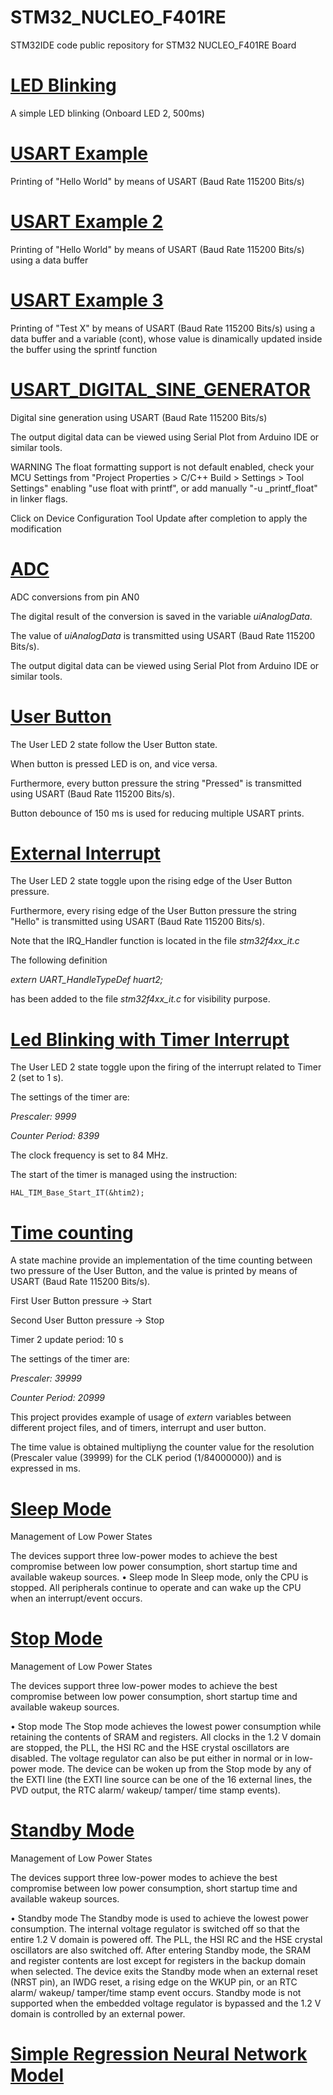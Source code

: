 # STM32_NUCLEO_F401RE
STM32IDE code public repository for STM32 NUCLEO_F401RE Board

# [LED Blinking](https://github.com/maxomous80/STM32_NUCLEO_F401RE/tree/master/LED%20Blinking)

A simple LED blinking (Onboard LED 2, 500ms)

# [USART Example](https://github.com/maxomous80/STM32_NUCLEO_F401RE/tree/master/USART%20Example)

Printing of "Hello World" by means of USART (Baud Rate 115200 Bits/s)

# [USART Example 2](https://github.com/maxomous80/STM32_NUCLEO_F401RE/tree/master/USART%20Example%202)
Printing of "Hello World" by means of USART (Baud Rate 115200 Bits/s) using a data buffer

# [USART Example 3](https://github.com/maxomous80/STM32_NUCLEO_F401RE/tree/master/USART%20Example%203)
Printing of "Test X" by means of USART (Baud Rate 115200 Bits/s) using a data buffer and a variable (cont), whose value is dinamically updated inside the buffer using the sprintf function

# [USART_DIGITAL_SINE_GENERATOR](https://github.com/maxomous80/STM32_NUCLEO_F401RE/tree/master/USART_DIGITAL_SINE_GENERATOR)
Digital sine generation using USART (Baud Rate 115200 Bits/s)

 The output digital data can be viewed using Serial Plot from Arduino IDE or similar tools.

WARNING
The float formatting support is not default enabled, check your MCU Settings from "Project Properties >  C/C++ Build > Settings > Tool Settings" enabling "use float with printf", or add manually "-u _printf_float" in linker flags.

 Click on Device Configuration Tool Update after completion to apply the modification 

# [ADC](https://github.com/maxomous80/STM32_NUCLEO_F401RE/tree/master/ADC%20Example)

 ADC conversions from pin AN0

 The digital result of the conversion is saved in the variable *uiAnalogData*.

 The value of *uiAnalogData* is transmitted using USART (Baud Rate 115200 Bits/s).

 The output digital data can be viewed using Serial Plot from Arduino IDE or similar tools.

# [User Button](https://github.com/maxomous80/STM32_NUCLEO_F401RE/tree/master/User%20Button)

The User LED 2 state follow the User Button state.

When button is pressed LED is on, and vice versa.

Furthermore, every button pressure the string "Pressed" is transmitted using USART (Baud Rate 115200 Bits/s).

Button debounce of 150 ms is used for reducing multiple USART prints.

# [External Interrupt](https://github.com/maxomous80/STM32_NUCLEO_F401RE/tree/master/External%20Interrupt)

The User LED 2 state toggle upon the rising edge of the User Button pressure.

Furthermore, every rising edge of the User Button pressure the string "Hello" is transmitted using USART (Baud Rate 115200 Bits/s).

Note that the IRQ_Handler function is located in the file *stm32f4xx_it.c*

The following definition

*extern UART_HandleTypeDef huart2;*

has been added to the file *stm32f4xx_it.c* for visibility purpose.

# [Led Blinking with Timer Interrupt](https://github.com/maxomous80/STM32_NUCLEO_F401RE/tree/master/Led%20Blink%20with%20Timer%20Interrupt)

The User LED 2 state toggle upon the firing of the interrupt related to Timer 2 (set to 1 s).

The settings of the timer are:

*Prescaler: 9999*

*Counter Period: 8399*

The clock frequency is set to 84 MHz.

The start of the timer is managed using the instruction:

`HAL_TIM_Base_Start_IT(&htim2);`


# [Time counting](https://github.com/maxomous80/STM32_NUCLEO_F401RE/tree/master/Time%Counting)

A state machine provide an implementation of the time counting between two pressure of the User Button, and the value is printed by means of USART (Baud Rate 115200 Bits/s).

First User Button pressure -> Start

Second User Button pressure -> Stop

Timer 2 update period: 10 s

The settings of the timer are:

*Prescaler: 39999*

*Counter Period: 20999*

This project provides example of usage of *extern* variables between different project files, and of timers, interrupt and user button.

The time value is obtained multipliyng the counter value for the resolution (Prescaler value (39999) for the CLK period (1/84000000)) and is expressed in ms.

# [Sleep Mode](https://github.com/maxomous80/STM32_NUCLEO_F401RE/tree/master/Sleep_Mode)

Management of Low Power States

The devices support three low-power modes to achieve the best compromise between low power consumption, short startup time and available wakeup sources.
• Sleep mode
In Sleep mode, only the CPU is stopped. All peripherals continue to operate and can
wake up the CPU when an interrupt/event occurs.

# [Stop Mode](https://github.com/maxomous80/STM32_NUCLEO_F401RE/tree/master/Stop_Mode)

Management of Low Power States

The devices support three low-power modes to achieve the best compromise between low power consumption, short startup time and available wakeup sources.

• Stop mode
The Stop mode achieves the lowest power consumption while retaining the contents of SRAM and registers. All clocks in the 1.2 V domain are stopped, the PLL, the HSI RC and the HSE crystal oscillators are disabled. The voltage regulator can also be put either in normal or in low-power mode.
The device can be woken up from the Stop mode by any of the EXTI line (the EXTI line source can be one of the 16 external lines, the PVD output, the RTC alarm/ wakeup/ tamper/ time stamp events).

# [Standby Mode](https://github.com/maxomous80/STM32_NUCLEO_F401RE/tree/master/Standby_mode)

Management of Low Power States

The devices support three low-power modes to achieve the best compromise between low power consumption, short startup time and available wakeup sources.

• Standby mode
The Standby mode is used to achieve the lowest power consumption. The internal voltage regulator is switched off so that the entire 1.2 V domain is powered off. The PLL, the HSI RC and the HSE crystal oscillators are also switched off. After entering Standby mode, the SRAM and register contents are lost except for registers in the backup domain when selected.
The device exits the Standby mode when an external reset (NRST pin), an IWDG reset, a rising edge on the WKUP pin, or an RTC alarm/ wakeup/ tamper/time stamp event occurs.
Standby mode is not supported when the embedded voltage regulator is bypassed and the 1.2 V domain is controlled by an external power.

# [Simple Regression Neural Network Model](https://github.com/maxomous80/STM32_NUCLEO_F401RE/tree/master/Simple_Regression_ML_Model)
